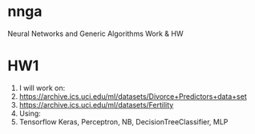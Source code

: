# nnga
Neural Networks and Generic Algorithms Work & HW<br>

# HW1

1) I will work on: 
  1) https://archive.ics.uci.edu/ml/datasets/Divorce+Predictors+data+set
  2) https://archive.ics.uci.edu/ml/datasets/Fertility
2) Using:
  1) Tensorflow Keras, Perceptron, NB, DecisionTreeClassifier, MLP
